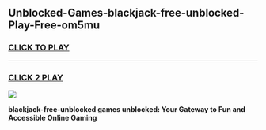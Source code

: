 
## Unblocked-Games-blackjack-free-unblocked-Play-Free-om5mu
<h3>
<a href="https://premium76.site?title=blackjack-free-unblocked&ref=23A">CLICK TO PLAY</a></h3>
<hr>

<h3>
<a href="https://premium76.site?title=blackjack-free-unblocked&ref=23A">CLICK 2 PLAY</a>
  
</h3>

<a href="https://premium76.site?title=blackjack-free-unblocked&ref=23A"><img src="https://clearcache.store/games.png"></a>


**blackjack-free-unblocked games unblocked: Your Gateway to Fun and Accessible Online Gaming**

